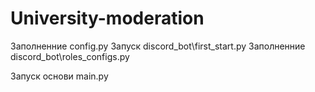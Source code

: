 # University-moderation

Заполненние config.py
Запуск discord_bot\first_start.py
Заполненние discord_bot\roles_configs.py

Запуск основи main.py
